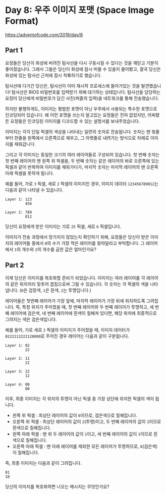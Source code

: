 # Day 8: 우주 이미지 포맷 (Space Image Format)
<https://adventofcode.com/2019/day/8>

## Part 1
요정들은 당신이 화성에 버려진 탐사선을 다시 구동시킬 수 있다는 것을 깨닫고 기분이 좋아졌습니다. 그래서 그들은 당신이 화성에 잠시 머물 수 있을지 물어봤고, 결국 당신은 화성에 있는 탐사선 근처에 잠시 착륙하기로 했습니다.  

탐사선에 다가간 당신은, 탐사선이 이미 재시작 프로세스에 들어가있는 것을 발견했습니다! 탐사선은 BIOS 비밀번호를 입력받기 위해 대기하는 상태입니다. 탐사선을 담당하는 요정이 당신에게 비밀번호가 담긴 사진(퍼즐의 입력)을 네트워크를 통해 전송했습니다.  

하지만 불행하게도, 이미지는 평범한 포맷이 아닌 우주에서 사용되는 특수한 포맷으로 인코딩되어 있습니다. 왜 이런 포맷을 쓰는지 알고있는 요정들은 전혀 없었지만, 어찌됐든 요정들은 인코딩된 이미지를 디코드할 수 있는 설명서를 보내주었습니다.  

이미지는 각각 단일 픽셀의 색상을 나타내는 일련의 숫자로 전송됩니다. 숫자는 맨 윗줄부터 한줄을 왼쪽에서 오른쪽으로 채우고, 그 아랫줄로 내려가는 방식으로 차례로 이미지를 채워갑니다.  

그리고 각 이미지는 동일한 크기의 여러 레이어들로 구성되어 있습니다. 첫 번째 숫자는 첫 번째 레이어의 맨 왼쪽 위 픽셀을, 두 번째 숫자는 같은 레이어의 바로 오른쪽에 있는 픽셀과 같이 반복하여 이미지를 채워가다가, 마지막 숫자는 마지막 레이어의 맨 오른쪽 아래 픽셀을 뜻하게 됩니다.  

예를 들어, 가로 `3` 픽셀, 세로 `2` 픽셀의 이미지인 경우, 이미지 데이터 `123456789012`는 다음과 같이 나타낼 수 있습니다.

``` text
Layer 1: 123
         456

Layer 2: 789
         012
```

당신이 요정에게 받은 이미지는 가로 `25` 픽셀, 세로 `6` 픽셀입니다.  

이미지가 전송 과정에서 망가지지 않았는지 확인하기 위해, 요정들은 당신이 받은 이미지의 레이어들 중에서 `0`의 수가 가장 적은 레이어를 찾아달라고 부탁합니다. 그 레이어에서 `1`의 개수와 `2`의 개수를 곱한 값은 얼마인가요?

## Part 2
이제 당신은 이미지를 복호화할 준비가 되었습니다. 이미지는 여러 레이어를 각 레이어의 같은 위치끼리 맞추어 겹침으로써 그릴 수 있습니다. 각 숫자는 각 픽셀의 색을 나타냅니다. (`0`은 검정색, `1`은 흰색, `2`는 투명입니다.)  

레이어들은 첫번째 레이어가 가장 앞에, 마지막 레이어가 가장 뒤에 위치하도록 그려집니다. 즉, 특정 위치가 주어졌을 때, 첫 번째 레이어와 두 번째 레이어가 투명하고, 세 번째 레이어에 검은색, 네 번째 레이어에 흰색이 칠해져 있다면, 해당 위치에 최종적으로 그려지는 색은 검은색입니다.  

예를 들어, 가로 세로 `2` 픽셀의 이미지가 주어졌을 때, 이미지 데이터가 `0222112222120000`로 주어진 경우 레이어는 다음과 같이 구분됩니다.  

``` text
Layer 1: 02
         22

Layer 2: 11
         22

Layer 3: 22
         12

Layer 4: 00
         00
```
이후, 최종 이미지는 각 위치의 투명이 아닌 픽셀 중 가장 상단에 위치한 픽셀의 색이 됩니다.  

- 왼쪽 위 픽셀 : 최상단 레이어의 값이 `0`이므로, 검은색으로 칠해집니다.
- 오른쪽 위 픽셀 : 최상단 레이어의 값이 `2`(투명)이고, 두 번째 레이어의 값이 `1`이므로 흰색으로 칠해집니다.
- 왼쪽 아래 픽셀 : 맨 위 두 레이어의 값이 `1`이고, 세 번째 레이어의 값이 `1`이므로 흰색으로 칠해집니다. 
- 오른쪽 아래 픽셀 : 맨 아래 레이어를 제외한 모든 레이어가 투명하므로, `0`(검은색)이 칠해집니다.  

즉, 최종 이미지는 다음과 같이 그려집니다.
``` text
01
10
```

당신의 이미지를 복호화하면 나오는 메시지는 무엇인가요?